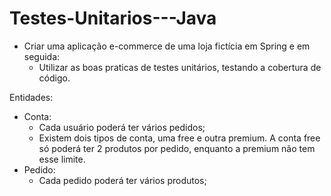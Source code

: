 # Testes-Unitarios---Java

- Criar uma aplicação e-commerce de uma loja fictícia em Spring e em seguida:
  - Utilizar as boas praticas de testes unitários, testando a cobertura de código.
  
Entidades:
- Conta:
  - Cada usuário poderá ter vários pedidos;
  - Existem dois tipos de conta, uma free e outra premium. A conta free só poderá ter 2 produtos por pedido, enquanto a premium não tem esse limite.
- Pedido:
  - Cada pedido poderá ter vários produtos;
